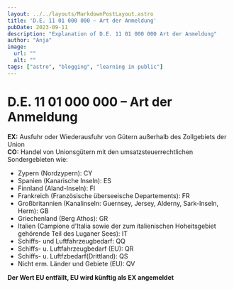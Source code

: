 ```yaml
---
layout: ../../layouts/MarkdownPostLayout.astro
title: 'D.E. 11 01 000 000 – Art der Anmeldung'
pubDate: 2023-09-11
description: "Explanation of D.E. 11 01 000 000 Art der Anmeldung"
author: "Anja"
image:
  url: ""
  alt: ""
tags: ["astro", "blogging", "learning in public"]
---
```


# D.E. 11 01 000 000 – Art der Anmeldung

**EX:** Ausfuhr oder Wiederausfuhr von Gütern außerhalb des Zollgebiets der Union  
**CO:** Handel von Unionsgütern mit den umsatzsteuerrechtlichen Sondergebieten wie:
- Zypern (Nordzypern): CY
- Spanien (Kanarische Inseln): ES
- Finnland (Aland-Inseln): FI
- Frankreich (Französische überseeische Departements): FR
- Großbritannien (Kanalinseln: Guernsey, Jersey, Alderny, Sark-Inseln, Herm): GB
- Griechenland (Berg Athos): GR
- Italien (Campione d'Italia sowie der zum italienischen Hoheitsgebiet gehörende Teil des Luganer Sees): IT
- Schiffs- und Luftfahrzeugbedarf: QQ
- Schiffs- u. Luftfahrzeugbedarf (EU): QR
- Schiffs- u. Luftfzbedarf(Drittland): QS
- Nicht erm. Länder und Gebiete (EU): QV

**Der Wert EU entfällt, EU wird künftig als EX angemeldet**
